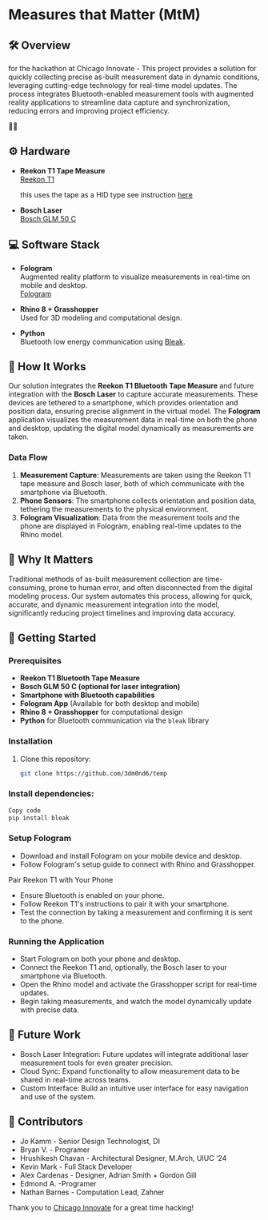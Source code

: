 # Measures that Matter (MtM)

## 🛠️ Overview

for the hackathon at Chicago Innovate - This project provides a solution for quickly collecting precise as-built measurement data in dynamic conditions, leveraging cutting-edge technology for real-time model updates. The process integrates Bluetooth-enabled measurement tools with augmented reality applications to streamline data capture and synchronization, reducing errors and improving project efficiency.

👩‍💻

## ⚙️ Hardware

- **Reekon T1 Tape Measure**  
  [Reekon T1](https://www.reekon.tools/)

  this uses the tape as a HID type  see instruction [here](https://support.reekon.tools/hc/en-us/articles/20026126134292-Keyboard-Mode-Bluetooth-Digital-Tape-Measure)
  
- **Bosch Laser**  
  [Bosch GLM 50 C](https://www.boschtools.com/us/en/products/glm-50-c-0601072C10)

## 💻 Software Stack

- **Fologram**  
  Augmented reality platform to visualize measurements in real-time on mobile and desktop.  
  [Fologram](https://fologram.com/)
  
- **Rhino 8 + Grasshopper**  
  Used for 3D modeling and computational design.
  
- **Python**  
  Bluetooth low energy communication using [Bleak](https://github.com/hbldh/bleak).

## 🔄 How It Works

Our solution integrates the **Reekon T1 Bluetooth Tape Measure** and future integration with the **Bosch Laser** to capture accurate measurements. These devices are tethered to a smartphone, which provides orientation and position data, ensuring precise alignment in the virtual model. The **Fologram** application visualizes the measurement data in real-time on both the phone and desktop, updating the digital model dynamically as measurements are taken.

### Data Flow

1. **Measurement Capture**: Measurements are taken using the Reekon T1 tape measure and Bosch laser, both of which communicate with the smartphone via Bluetooth.
2. **Phone Sensors**: The smartphone collects orientation and position data, tethering the measurements to the physical environment.
3. **Fologram Visualization**: Data from the measurement tools and the phone are displayed in Fologram, enabling real-time updates to the Rhino model.

## 🌟 Why It Matters

Traditional methods of as-built measurement collection are time-consuming, prone to human error, and often disconnected from the digital modeling process. Our system automates this process, allowing for quick, accurate, and dynamic measurement integration into the model, significantly reducing project timelines and improving data accuracy.

## 🚀 Getting Started

### Prerequisites

- **Reekon T1 Bluetooth Tape Measure**
- **Bosch GLM 50 C (optional for laser integration)**
- **Smartphone with Bluetooth capabilities**
- **Fologram App** (Available for both desktop and mobile)
- **Rhino 8 + Grasshopper** for computational design
- **Python** for Bluetooth communication via the `bleak` library

### Installation

1. Clone this repository:
   ```bash
   git clone https://github.com/3dm0nd6/temp


### Install dependencies:
  ```bash
  Copy code
  pip install bleak
```
### Setup Fologram
- Download and install Fologram on your mobile device and desktop.
- Follow Fologram's setup guide to connect with Rhino and Grasshopper.

Pair Reekon T1 with Your Phone
- Ensure Bluetooth is enabled on your phone.
- Follow Reekon T1's instructions to pair it with your smartphone.
- Test the connection by taking a measurement and confirming it is sent to the phone.

### Running the Application
- Start Fologram on both your phone and desktop.
- Connect the Reekon T1 and, optionally, the Bosch laser to your smartphone via Bluetooth.
- Open the Rhino model and activate the Grasshopper script for real-time updates.
- Begin taking measurements, and watch the model dynamically update with precise data.

## 🔮 Future Work
- Bosch Laser Integration: Future updates will integrate additional laser measurement tools for even greater precision.
- Cloud Sync: Expand functionality to allow measurement data to be shared in real-time across teams.
- Custom Interface: Build an intuitive user interface for easy navigation and use of the system.

## 👥 Contributors

- Jo Kamm - Senior Design Technologist, DI
- Bryan V. - Programer
- Hrushikesh Chavan - Architectural Designer, M.Arch, UIUC ‘24
- Kevin Mark - Full Stack Developer
- Alex Cardenas - Designer, Adrian Smith + Gordon Gill
- Edmond A. -Programer
- Nathan Barnes - Computation Lead, Zahner

Thank you to [Chicago Innovate](https://www.chicagoinnovate.tech/) for a great time hacking!
